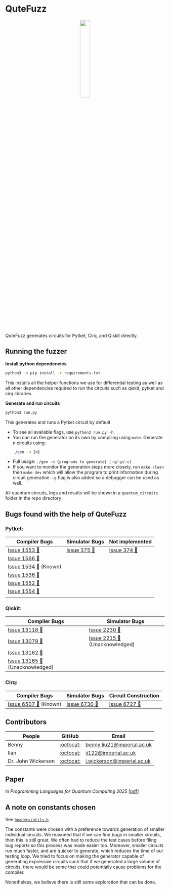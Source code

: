 # QuteFuzz

<p align="center" width="100%">
    <img width="25%" src="images/qutefuzz.png">

QuteFuzz generates circuits for Pytket, Cirq, and Qiskit directly. 

## Running the fuzzer

**Install python dependencies**
```sh
python3 -m pip install -r requirements.txt
```
This installs all the helper functions we use for differential testing as well as all other dependencies required to run the circuits such as qiskit, pytket and cirq libraries.

**Generate and run circuits**
```sh
python3 run.py
```

This generates and runs a Pytket circuit by default

- To see all available flags, use `python3 run.py -h`.
- You can run the generator on its own by compiling using `make`. Generate n circuits using:
    ```sh
    ./gen -n {n}
    ```
- Full usage: `./gen -n {programs to generate} [-q/-p/-c]`
- If you want to monitor the generation steps more closely, run `make clean` then `make dev` which will allow the program to print information during circuit generation. `-g` flag is also added so a debugger can be used as well.

All quantum circuits, logs and results will be shown in a `quantum_circuits` folder in the repo directory

## Bugs found with the help of QuteFuzz

### Pytket:

| Compiler Bugs | Simulator Bugs | Not implemented |
|---------------|----------------|--------|
| [Issue 1553 &#x1F41E;](https://github.com/CQCL/tket/issues/1553)  | [Issue 375 &#x1F41E;](https://github.com/CQCL/pytket-qiskit/issues/375) | [Issue 374 &#x1F41E;](https://github.com/CQCL/pytket-qiskit/issues/374) |
| [Issue 1566  &#x1F41E;](https://github.com/CQCL/tket/issues/1566) | 
| [Issue 1534  &#x1F41E;](https://github.com/CQCL/tket/issues/1534) (Known) |
| [Issue 1536  &#x1F41E;](https://github.com/CQCL/tket/issues/1536) |
| [Issue 1552  &#x1F41E;](https://github.com/CQCL/tket/issues/1552) | | 
| [Issue 1554  &#x1F41E;](https://github.com/CQCL/tket/issues/1554) | |
| | | |

### Qiskit:
| Compiler Bugs | Simulator Bugs |
|---------------|----------------|
| [Issue 13118 &#x1F41E;](https://github.com/Qiskit/qiskit/issues/13118) | [Issue 2230 &#x1F41E;](https://github.com/Qiskit/qiskit-aer/issues/2230) | 
| [Issue 13079 &#x1F41E;](https://github.com/Qiskit/qiskit/issues/13079) | [Issue 2215 &#x1F41E;](https://github.com/Qiskit/qiskit-aer/issues/2215)(Unacknowledged) |
| [Issue 13162 &#x1F41E;](https://github.com/Qiskit/qiskit/issues/13162) | |
| [Issue 13165 &#x1F41E;](https://github.com/Qiskit/qiskit/issues/13165)(Unacknowledged) |  |

### Cirq:

| Compiler Bugs | Simulator Bugs | Circuit Construction |
|---------------|----------------|--------|
| [Issue 6507 &#x1F41E;](https://github.com/quantumlib/Cirq/issues/6507) (Known) | [Issue 6730 &#x1F41E;](https://github.com/quantumlib/Cirq/issues/6730) | [Issue 6727 &#x1F41E;](https://github.com/quantumlib/Cirq/issues/6727) |

## Contributors

| People | GitHub | Email | 
|--------|--------|-------|
| Benny  | [:octocat:](https://github.com/Bennybenassius) | benny.liu21@imperial.ac.uk |
| Ilan  | [:octocat:](https://github.com/IlanIwumbwe) | ii122@imperial.ac.uk |
| Dr. John Wickerson  | [:octocat:](https://github.com/johnwickerson) | j.wickerson@imperial.ac.uk |

## Paper

In *Programming Languages for Quantum Computing 2025* [[pdf](paper/QuteFuzz.pdf)]

## A note on constants chosen

See [`headers/utils.h`](headers/utils.h)

The constants were chosen with a preference towards generation of smaller individual circuits. We reasoned that if we can find bugs in smaller circuits, then this is still great. We often had to reduce the test cases before filing bug reports so this process was made easier too. Moreover, smaller circuits run much faster, and are quicker to generate, which reduces the time of our testing loop. We tried to focus on making the generator capable of generating expressive circuits such that if we generated a large volume of circuits, there would be some that could potentially cause problems for the compiler.   

Nonetheless, we believe there is still some exploration that can be done. 